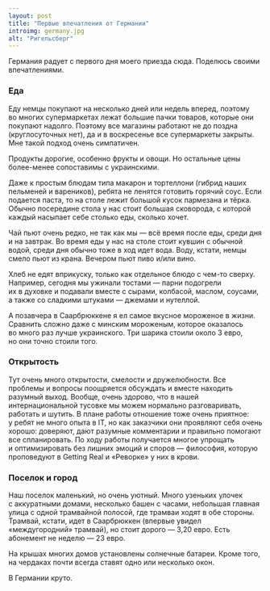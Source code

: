 ```yaml
---
layout: post
title: "Первые впечатления от Германии"
introimg: germany.jpg
alt: "Ригельсберг"
---
```


<p class="lead">Германия радует с первого дня моего приезда сюда. Поделюсь своими впечатлениями.</p>

### Еда

Еду немцы покупают на несколько дней или недель вперед, поэтому во многих супермаркетах лежат большие пачки товаров, которые они покупают надолго. Поэтому все магазины работают не до поздна (круглосуточных нет), да и в воскресенье все супермаркеты закрыты. Мне такой подход очень симпатичен.

<!-- more -->

Продукты дорогие, особенно фрукты и овощи. Но остальные цены более-менее сопоставимы с украинскими.

Даже к простым блюдам типа макарон и тортеллони (гибрид наших пельменей и вареников), ребята не ленятся готовить горячий соус. Если подается паста, то на столе лежит большой кусок пармезана и тёрка. Обычно посередине стола у нас стоит большая сковорода, с которой каждый насыпает себе столько еды, сколько хочет.

Чай пьют очень редко, не так как мы — всё время после еды, среди дня и на завтрак. Во время еды у нас на столе стоит кувшин с обычной водой, среди дня обычно тоже в ход идет вода. Воду, кстати, немцы смело пьют из крана. Вечером пьют пиво и/или вино.

Хлеб не едят вприкуску, только как отдельное блюдо с чем-то сверху. Например, сегодня мы ужинали тостами — парни подогрели их в духовке и подавали вместе с сырами, колбасой, маслом, соусами, а также со сладкими штуками — джемами и нутеллой.

А позавчера в Саарбрюккене я ел самое вкусное мороженое в жизни. Сравнить сложно даже с минским мороженым, которое оказалось во много раз лучше украинского. Три шарика стоили около 3 евро, но они точно стоили того.

### Открытость

Тут очень много открытости, смелости и дружелюбности. Все проблемы и вопросы поощряется обсуждать и вместе находить разумный выход. Вообще, очень здорово, что в нашей интернациональной тусовке мы можем нормально разговаривать, работать и шутить. В плане работы отношение тоже очень приятное: у ребят не много опыта в IT, но как заказчики они проявляют себя очень хорошо: доверяют, дают разумные комментарии и правильно помогают все спланировать. По ходу работы получается многое упрощать и оптимизировать без лишних эмоций и споров — философия, которую проповедуют в Getting Real и «Реворке» у них в крови.

### Поселок и город

Наш поселок маленький, но очень уютный. Много узеньких улочек с аккуратными домами, несколько башен с часами, небольшая главная улица с одной трамвайной полосой, где трамваи ходят в обе стороны. Трамвай, кстати, идет в Саарбрюккен (впервые увидел «междугородний» трамвай), но стоит дорого — 3,20 евро. Есть абонемент не неделю — 23 евро.

На крышах многих домов установлены солнечные батареи. Кроме того, на чердаках почти всегда ставят одно или несколько окон.

В Германии круто.